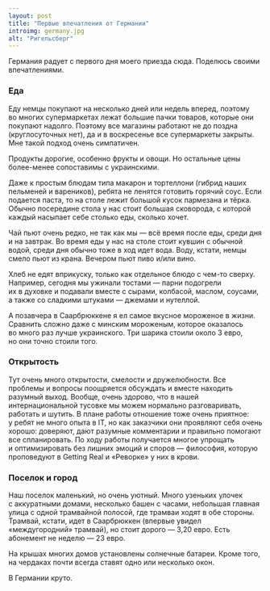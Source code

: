 ```yaml
---
layout: post
title: "Первые впечатления от Германии"
introimg: germany.jpg
alt: "Ригельсберг"
---
```


<p class="lead">Германия радует с первого дня моего приезда сюда. Поделюсь своими впечатлениями.</p>

### Еда

Еду немцы покупают на несколько дней или недель вперед, поэтому во многих супермаркетах лежат большие пачки товаров, которые они покупают надолго. Поэтому все магазины работают не до поздна (круглосуточных нет), да и в воскресенье все супермаркеты закрыты. Мне такой подход очень симпатичен.

<!-- more -->

Продукты дорогие, особенно фрукты и овощи. Но остальные цены более-менее сопоставимы с украинскими.

Даже к простым блюдам типа макарон и тортеллони (гибрид наших пельменей и вареников), ребята не ленятся готовить горячий соус. Если подается паста, то на столе лежит большой кусок пармезана и тёрка. Обычно посередине стола у нас стоит большая сковорода, с которой каждый насыпает себе столько еды, сколько хочет.

Чай пьют очень редко, не так как мы — всё время после еды, среди дня и на завтрак. Во время еды у нас на столе стоит кувшин с обычной водой, среди дня обычно тоже в ход идет вода. Воду, кстати, немцы смело пьют из крана. Вечером пьют пиво и/или вино.

Хлеб не едят вприкуску, только как отдельное блюдо с чем-то сверху. Например, сегодня мы ужинали тостами — парни подогрели их в духовке и подавали вместе с сырами, колбасой, маслом, соусами, а также со сладкими штуками — джемами и нутеллой.

А позавчера в Саарбрюккене я ел самое вкусное мороженое в жизни. Сравнить сложно даже с минским мороженым, которое оказалось во много раз лучше украинского. Три шарика стоили около 3 евро, но они точно стоили того.

### Открытость

Тут очень много открытости, смелости и дружелюбности. Все проблемы и вопросы поощряется обсуждать и вместе находить разумный выход. Вообще, очень здорово, что в нашей интернациональной тусовке мы можем нормально разговаривать, работать и шутить. В плане работы отношение тоже очень приятное: у ребят не много опыта в IT, но как заказчики они проявляют себя очень хорошо: доверяют, дают разумные комментарии и правильно помогают все спланировать. По ходу работы получается многое упрощать и оптимизировать без лишних эмоций и споров — философия, которую проповедуют в Getting Real и «Реворке» у них в крови.

### Поселок и город

Наш поселок маленький, но очень уютный. Много узеньких улочек с аккуратными домами, несколько башен с часами, небольшая главная улица с одной трамвайной полосой, где трамваи ходят в обе стороны. Трамвай, кстати, идет в Саарбрюккен (впервые увидел «междугородний» трамвай), но стоит дорого — 3,20 евро. Есть абонемент не неделю — 23 евро.

На крышах многих домов установлены солнечные батареи. Кроме того, на чердаках почти всегда ставят одно или несколько окон.

В Германии круто.